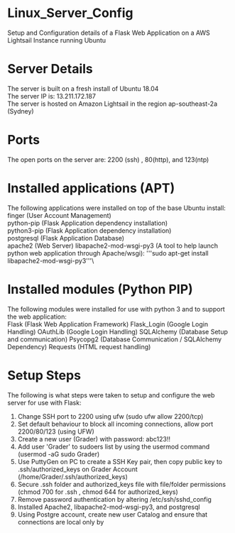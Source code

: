 # Linux_Server_Config
Setup and Configuration details of a Flask Web Application on a AWS Lightsail Instance running Ubuntu

# Server Details
The server is built on a fresh install of Ubuntu 18.04\
The server IP is: 13.211.172.187\
The server is hosted on Amazon Lightsail in the region ap-southeast-2a (Sydney)

# Ports
The open ports on the server are: 2200 (ssh) , 80(http), and 123(ntp)

# Installed applications (APT)
The following applications were installed on top of the base Ubuntu install: \
finger (User Account Management)\
python-pip (Flask Application dependency installation) \
python3-pip (Flask Application dependency installation) \
postgresql (Flask Application Database) \
apache2 (Web Server)
libapache2-mod-wsgi-py3 (A tool to help launch python web application through Apache/wsgi): '''sudo apt-get install libapache2-mod-wsgi-py3'''\

# Installed modules (Python PIP)
The following modules were installed for use with python 3 and to support the web application: \
Flask (Flask Web Application Framework)
Flask_Login (Google Login Handling)
OAuthLib (Google Login Handling)
SQLAlchemy (Database Setup and communication)
Psycopg2 (Database Communication / SQLAlchemy Dependency)
Requests (HTML request handling)

# Setup Steps
The following is what steps were taken to setup and configure the web server for use with Flask:
1. Change SSH port to 2200 using ufw (sudo ufw allow 2200/tcp)
2. Set default behaviour to block all incoming connections, allow port 2200/80/123 (using UFW)
3. Create a new user (Grader) with password: abc123!!
4. Add user 'Grader' to sudoers list by using the usermod command (usermod -aG sudo Grader)
5. Use PuttyGen on PC to create a SSH Key pair, then copy public key to .ssh/authorized_keys on Grader Account (/home/Grader/.ssh/authorized_keys)
6. Secure .ssh folder and authorized_keys file with file/folder permissions (chmod 700 for .ssh , chmod 644 for authorized_keys)
7. Remove password authentication by altering /etc/ssh/sshd_config
8. Installed Apache2, libapache2-mod-wsgi-py3, and postgresql
9. Using Postgre account, create new user Catalog and ensure that connections are local only by 

